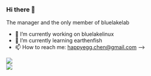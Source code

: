 ### Hi there 👋
The manager and the only member of bluelakelab<br>
- 🔭 I’m currently working on bluelakelinux
- 🌱 I’m currently learning earthenfish
- 📫 How to reach me: happyegg.chen@gmail.com
-->

![](https://github-readme-stats.vercel.app/api?username=happyeggchen&show_icons=true&theme=)<br>
![](https://github-readme-stats.vercel.app/api/top-langs/?username=happyeggchen&show_icons=true&theme=)
